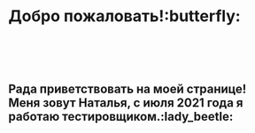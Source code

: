 <h1>Добро пожаловать!:butterfly:<h1></br>
<h2>Рада приветствовать на моей странице!</br>
Меня зовут Наталья, с июля 2021 года я работаю  тестировщиком.:lady_beetle:	</br>
